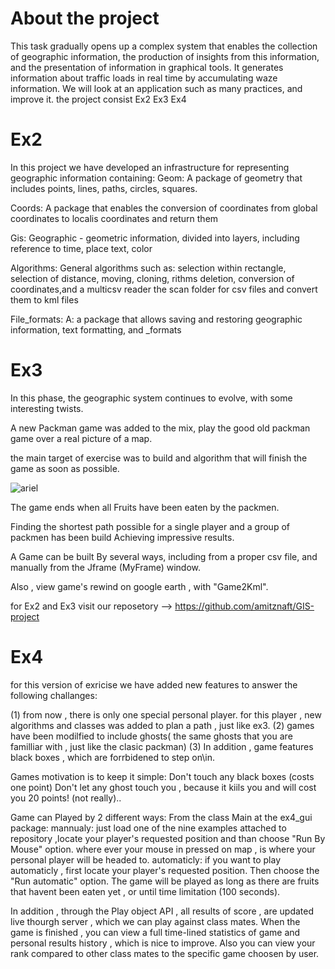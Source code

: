 # About the project
This task gradually opens up a complex system that enables the collection of geographic information, the production of insights from this information, and the presentation of information in graphical tools. 
It generates information about traffic loads in real time by accumulating waze information. We will look at an application such as many practices, and improve it.
the project consist Ex2 Ex3 Ex4 

# Ex2 
In this project we have developed an infrastructure for representing geographic information containing:
Geom:
A package of geometry that includes points, lines, paths, circles, squares.

Coords: 
A package that enables the conversion of coordinates from global coordinates to localis coordinates and return them

Gis:
Geographic - geometric information, divided into layers, including reference to time, place text, color

Algorithms:
General algorithms such as: selection within rectangle, selection of distance, moving, cloning, rithms deletion, conversion of coordinates,and a multicsv reader the scan folder for csv files and convert them to kml files  

File_formats:
A: a package that allows saving and restoring geographic information, text formatting, and _formats

# Ex3

In this phase, the geographic system continues to evolve, with some interesting twists.

A new Packman game was added to the mix, play the good old packman game over a real picture of a map.

the main target of exercise was to build and algorithm that will finish the game as soon as possible.

![ariel](https://user-images.githubusercontent.com/44799500/50387675-2fd47c00-070b-11e9-8fdb-d3af3bd4fd41.png)

The game ends when all Fruits have been eaten by the packmen.

Finding the shortest path possible for a single player and a group of packmen has been build Achieving impressive results.

A Game can be built By several ways, including from a proper csv file, and manually from the Jframe (MyFrame) window.

Also , view game's rewind on google earth , with "Game2Kml". 

for Ex2 and Ex3 visit our reposetory --> https://github.com/amitznaft/GIS-project

# Ex4 
for this version of exricise we have added new features to answer the following challanges:

(1) from now , there is only one special personal player.
for this player , new algorithms and classes was added to plan a path , just like ex3.
(2) games have been modilfied to include ghosts( the same ghosts that you are familliar with , just like the clasic packman)
(3) In addition , game features black boxes , which are forrbidened to step on\in.

Games motivation is to keep it simple:
Don't touch any black boxes (costs one point)
Don't let any ghost touch you , because it kiils you and will cost you 20 points! (not really)..

Game can Played by 2 different ways:
From the class Main at the ex4_gui package:
mannualy:
just load one of the nine examples attached to repository ,locate your player's requested position and than choose "Run By Mouse" option.
where ever your mouse in pressed on map , is where your personal player will be headed to.
automaticly:
if you want to play automaticly , first locate your player's requested position.
Then choose the "Run automatic" option.
The game will be played as long as there are fruits that havent been eaten yet , or until time limitation (100 seconds).

In addition , through the Play object API , all results of score , are updated live thourgh 
server , which we can play against class mates.
When the game is finished , you can view a full time-lined statistics of game
and personal results history , which is nice to improve.
Also you can view your rank compared to other class mates to the specific game choosen by user.
